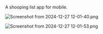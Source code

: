 A shooping list app for mobile.

![Screenshot from 2024-12-27 12-01-40.png](../../../Pictures/Screenshots/Screenshot%20from%202024-12-27%2012-01-40.png)

![Screenshot from 2024-12-27 12-01-53.png](../../../Pictures/Screenshots/Screenshot%20from%202024-12-27%2012-01-53.png)